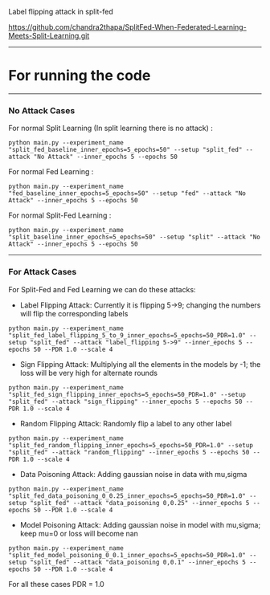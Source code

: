 Label flipping attack in split-fed

https://github.com/chandra2thapa/SplitFed-When-Federated-Learning-Meets-Split-Learning.git

---

# For running the code

---

### No Attack Cases

For normal Split Learning (In split learning there is no attack) :

```
python main.py --experiment_name "split_fed_baseline_inner_epochs=5_epochs=50" --setup "split_fed" --attack "No Attack" --inner_epochs 5 --epochs 50
```

For normal Fed Learning :

```
python main.py --experiment_name "fed_baseline_inner_epochs=5_epochs=50" --setup "fed" --attack "No Attack" --inner_epochs 5 --epochs 50
```

For normal Split-Fed Learning :

```
python main.py --experiment_name "split_baseline_inner_epochs=5_epochs=50" --setup "split" --attack "No Attack" --inner_epochs 5 --epochs 50
```

---

### For Attack Cases

For Split-Fed and Fed Learning we can do these attacks:

- Label Flipping Attack: Currently it is flipping 5->9; changing the numbers will flip the corresponding labels

```
python main.py --experiment_name "split_fed_label_flipping_5_to_9_inner_epochs=5_epochs=50_PDR=1.0" --setup "split_fed" --attack "label_flipping 5->9" --inner_epochs 5 --epochs 50 --PDR 1.0 --scale 4
```
- Sign Flipping Attack: Multiplying all the elements in the models by -1; the loss will be very high for alternate rounds

```
python main.py --experiment_name "split_fed_sign_flipping_inner_epochs=5_epochs=50_PDR=1.0" --setup "split_fed" --attack "sign_flipping" --inner_epochs 5 --epochs 50 --PDR 1.0 --scale 4
```
- Random Flipping Attack: Randomly flip a label to any other label

```
python main.py --experiment_name "split_fed_random_flipping_inner_epochs=5_epochs=50_PDR=1.0" --setup "split_fed" --attack "random_flipping" --inner_epochs 5 --epochs 50 --PDR 1.0 --scale 4
```
- Data Poisoning Attack: Adding gaussian noise in data with mu,sigma

```
python main.py --experiment_name "split_fed_data_poisoning_0_0.25_inner_epochs=5_epochs=50_PDR=1.0" --setup "split_fed" --attack "data_poisoning 0,0.25" --inner_epochs 5 --epochs 50 --PDR 1.0 --scale 4
```
- Model Poisoning Attack: Adding gaussian noise in model with mu,sigma; keep mu=0 or loss will become nan

```
python main.py --experiment_name "split_fed_model_poisoning_0_0.1_inner_epochs=5_epochs=50_PDR=1.0" --setup "split_fed" --attack "data_poisoning 0,0.1" --inner_epochs 5 --epochs 50 --PDR 1.0 --scale 4
```

For all these cases PDR = 1.0
